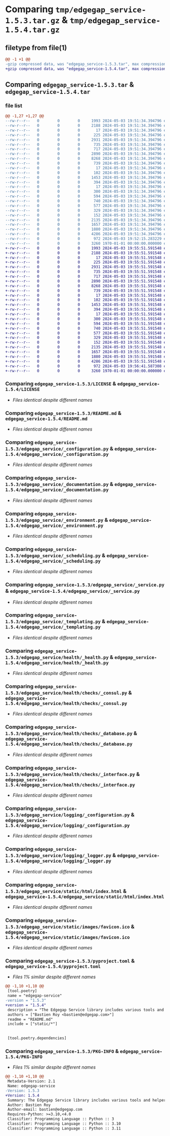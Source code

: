 # Comparing `tmp/edgegap_service-1.5.3.tar.gz` & `tmp/edgegap_service-1.5.4.tar.gz`

## filetype from file(1)

```diff
@@ -1 +1 @@
-gzip compressed data, was "edgegap_service-1.5.3.tar", max compression
+gzip compressed data, was "edgegap_service-1.5.4.tar", max compression
```

## Comparing `edgegap_service-1.5.3.tar` & `edgegap_service-1.5.4.tar`

### file list

```diff
@@ -1,27 +1,27 @@
--rw-r--r--   0        0        0     1993 2024-05-03 19:51:34.394796 edgegap_service-1.5.3/LICENSE
--rw-r--r--   0        0        0     2188 2024-05-03 19:51:34.394796 edgegap_service-1.5.3/README.md
--rw-r--r--   0        0        0       17 2024-05-03 19:51:34.394796 edgegap_service-1.5.3/edgegap_service/BUILD
--rw-r--r--   0        0        0      225 2024-05-03 19:51:34.394796 edgegap_service-1.5.3/edgegap_service/__init__.py
--rw-r--r--   0        0        0     2931 2024-05-03 19:51:34.394796 edgegap_service-1.5.3/edgegap_service/_configuration.py
--rw-r--r--   0        0        0      735 2024-05-03 19:51:34.394796 edgegap_service-1.5.3/edgegap_service/_documentation.py
--rw-r--r--   0        0        0      717 2024-05-03 19:51:34.394796 edgegap_service-1.5.3/edgegap_service/_environment.py
--rw-r--r--   0        0        0     2890 2024-05-03 19:51:34.394796 edgegap_service-1.5.3/edgegap_service/_scheduling.py
--rw-r--r--   0        0        0     8268 2024-05-03 19:51:34.394796 edgegap_service-1.5.3/edgegap_service/_service.py
--rw-r--r--   0        0        0      739 2024-05-03 19:51:34.394796 edgegap_service-1.5.3/edgegap_service/_templating.py
--rw-r--r--   0        0        0       17 2024-05-03 19:51:34.394796 edgegap_service-1.5.3/edgegap_service/health/BUILD
--rw-r--r--   0        0        0      102 2024-05-03 19:51:34.394796 edgegap_service-1.5.3/edgegap_service/health/__init__.py
--rw-r--r--   0        0        0     1453 2024-05-03 19:51:34.394796 edgegap_service-1.5.3/edgegap_service/health/_health.py
--rw-r--r--   0        0        0      394 2024-05-03 19:51:34.394796 edgegap_service-1.5.3/edgegap_service/health/_model.py
--rw-r--r--   0        0        0       17 2024-05-03 19:51:34.394796 edgegap_service-1.5.3/edgegap_service/health/checks/BUILD
--rw-r--r--   0        0        0      300 2024-05-03 19:51:34.394796 edgegap_service-1.5.3/edgegap_service/health/checks/__init__.py
--rw-r--r--   0        0        0      594 2024-05-03 19:51:34.394796 edgegap_service-1.5.3/edgegap_service/health/checks/_consul.py
--rw-r--r--   0        0        0      740 2024-05-03 19:51:34.394796 edgegap_service-1.5.3/edgegap_service/health/checks/_database.py
--rw-r--r--   0        0        0      577 2024-05-03 19:51:34.394796 edgegap_service-1.5.3/edgegap_service/health/checks/_interface.py
--rw-r--r--   0        0        0      329 2024-05-03 19:51:34.394796 edgegap_service-1.5.3/edgegap_service/health/checks/_model.py
--rw-r--r--   0        0        0      152 2024-05-03 19:51:34.394796 edgegap_service-1.5.3/edgegap_service/logging/__init__.py
--rw-r--r--   0        0        0     2135 2024-05-03 19:51:34.394796 edgegap_service-1.5.3/edgegap_service/logging/_configuration.py
--rw-r--r--   0        0        0     1657 2024-05-03 19:51:34.394796 edgegap_service-1.5.3/edgegap_service/logging/_logger.py
--rw-r--r--   0        0        0     1880 2024-05-03 19:51:34.394796 edgegap_service-1.5.3/edgegap_service/static/html/index.html
--rw-r--r--   0        0        0     4286 2024-05-03 19:51:34.394796 edgegap_service-1.5.3/edgegap_service/static/images/favicon.ico
--rw-r--r--   0        0        0      972 2024-05-03 19:52:15.283229 edgegap_service-1.5.3/pyproject.toml
--rw-r--r--   0        0        0     3260 1970-01-01 00:00:00.000000 edgegap_service-1.5.3/PKG-INFO
+-rw-r--r--   0        0        0     1993 2024-05-03 19:55:51.591548 edgegap_service-1.5.4/LICENSE
+-rw-r--r--   0        0        0     2188 2024-05-03 19:55:51.591548 edgegap_service-1.5.4/README.md
+-rw-r--r--   0        0        0       17 2024-05-03 19:55:51.591548 edgegap_service-1.5.4/edgegap_service/BUILD
+-rw-r--r--   0        0        0      225 2024-05-03 19:55:51.591548 edgegap_service-1.5.4/edgegap_service/__init__.py
+-rw-r--r--   0        0        0     2931 2024-05-03 19:55:51.591548 edgegap_service-1.5.4/edgegap_service/_configuration.py
+-rw-r--r--   0        0        0      735 2024-05-03 19:55:51.591548 edgegap_service-1.5.4/edgegap_service/_documentation.py
+-rw-r--r--   0        0        0      717 2024-05-03 19:55:51.591548 edgegap_service-1.5.4/edgegap_service/_environment.py
+-rw-r--r--   0        0        0     2890 2024-05-03 19:55:51.591548 edgegap_service-1.5.4/edgegap_service/_scheduling.py
+-rw-r--r--   0        0        0     8268 2024-05-03 19:55:51.591548 edgegap_service-1.5.4/edgegap_service/_service.py
+-rw-r--r--   0        0        0      739 2024-05-03 19:55:51.591548 edgegap_service-1.5.4/edgegap_service/_templating.py
+-rw-r--r--   0        0        0       17 2024-05-03 19:55:51.591548 edgegap_service-1.5.4/edgegap_service/health/BUILD
+-rw-r--r--   0        0        0      102 2024-05-03 19:55:51.591548 edgegap_service-1.5.4/edgegap_service/health/__init__.py
+-rw-r--r--   0        0        0     1453 2024-05-03 19:55:51.591548 edgegap_service-1.5.4/edgegap_service/health/_health.py
+-rw-r--r--   0        0        0      394 2024-05-03 19:55:51.591548 edgegap_service-1.5.4/edgegap_service/health/_model.py
+-rw-r--r--   0        0        0       17 2024-05-03 19:55:51.591548 edgegap_service-1.5.4/edgegap_service/health/checks/BUILD
+-rw-r--r--   0        0        0      300 2024-05-03 19:55:51.591548 edgegap_service-1.5.4/edgegap_service/health/checks/__init__.py
+-rw-r--r--   0        0        0      594 2024-05-03 19:55:51.591548 edgegap_service-1.5.4/edgegap_service/health/checks/_consul.py
+-rw-r--r--   0        0        0      740 2024-05-03 19:55:51.591548 edgegap_service-1.5.4/edgegap_service/health/checks/_database.py
+-rw-r--r--   0        0        0      577 2024-05-03 19:55:51.591548 edgegap_service-1.5.4/edgegap_service/health/checks/_interface.py
+-rw-r--r--   0        0        0      329 2024-05-03 19:55:51.591548 edgegap_service-1.5.4/edgegap_service/health/checks/_model.py
+-rw-r--r--   0        0        0      152 2024-05-03 19:55:51.591548 edgegap_service-1.5.4/edgegap_service/logging/__init__.py
+-rw-r--r--   0        0        0     2135 2024-05-03 19:55:51.591548 edgegap_service-1.5.4/edgegap_service/logging/_configuration.py
+-rw-r--r--   0        0        0     1657 2024-05-03 19:55:51.591548 edgegap_service-1.5.4/edgegap_service/logging/_logger.py
+-rw-r--r--   0        0        0     1880 2024-05-03 19:55:51.591548 edgegap_service-1.5.4/edgegap_service/static/html/index.html
+-rw-r--r--   0        0        0     4286 2024-05-03 19:55:51.591548 edgegap_service-1.5.4/edgegap_service/static/images/favicon.ico
+-rw-r--r--   0        0        0      972 2024-05-03 19:56:41.587308 edgegap_service-1.5.4/pyproject.toml
+-rw-r--r--   0        0        0     3260 1970-01-01 00:00:00.000000 edgegap_service-1.5.4/PKG-INFO
```

### Comparing `edgegap_service-1.5.3/LICENSE` & `edgegap_service-1.5.4/LICENSE`

 * *Files identical despite different names*

### Comparing `edgegap_service-1.5.3/README.md` & `edgegap_service-1.5.4/README.md`

 * *Files identical despite different names*

### Comparing `edgegap_service-1.5.3/edgegap_service/_configuration.py` & `edgegap_service-1.5.4/edgegap_service/_configuration.py`

 * *Files identical despite different names*

### Comparing `edgegap_service-1.5.3/edgegap_service/_documentation.py` & `edgegap_service-1.5.4/edgegap_service/_documentation.py`

 * *Files identical despite different names*

### Comparing `edgegap_service-1.5.3/edgegap_service/_environment.py` & `edgegap_service-1.5.4/edgegap_service/_environment.py`

 * *Files identical despite different names*

### Comparing `edgegap_service-1.5.3/edgegap_service/_scheduling.py` & `edgegap_service-1.5.4/edgegap_service/_scheduling.py`

 * *Files identical despite different names*

### Comparing `edgegap_service-1.5.3/edgegap_service/_service.py` & `edgegap_service-1.5.4/edgegap_service/_service.py`

 * *Files identical despite different names*

### Comparing `edgegap_service-1.5.3/edgegap_service/_templating.py` & `edgegap_service-1.5.4/edgegap_service/_templating.py`

 * *Files identical despite different names*

### Comparing `edgegap_service-1.5.3/edgegap_service/health/_health.py` & `edgegap_service-1.5.4/edgegap_service/health/_health.py`

 * *Files identical despite different names*

### Comparing `edgegap_service-1.5.3/edgegap_service/health/checks/_consul.py` & `edgegap_service-1.5.4/edgegap_service/health/checks/_consul.py`

 * *Files identical despite different names*

### Comparing `edgegap_service-1.5.3/edgegap_service/health/checks/_database.py` & `edgegap_service-1.5.4/edgegap_service/health/checks/_database.py`

 * *Files identical despite different names*

### Comparing `edgegap_service-1.5.3/edgegap_service/health/checks/_interface.py` & `edgegap_service-1.5.4/edgegap_service/health/checks/_interface.py`

 * *Files identical despite different names*

### Comparing `edgegap_service-1.5.3/edgegap_service/logging/_configuration.py` & `edgegap_service-1.5.4/edgegap_service/logging/_configuration.py`

 * *Files identical despite different names*

### Comparing `edgegap_service-1.5.3/edgegap_service/logging/_logger.py` & `edgegap_service-1.5.4/edgegap_service/logging/_logger.py`

 * *Files identical despite different names*

### Comparing `edgegap_service-1.5.3/edgegap_service/static/html/index.html` & `edgegap_service-1.5.4/edgegap_service/static/html/index.html`

 * *Files identical despite different names*

### Comparing `edgegap_service-1.5.3/edgegap_service/static/images/favicon.ico` & `edgegap_service-1.5.4/edgegap_service/static/images/favicon.ico`

 * *Files identical despite different names*

### Comparing `edgegap_service-1.5.3/pyproject.toml` & `edgegap_service-1.5.4/pyproject.toml`

 * *Files 1% similar despite different names*

```diff
@@ -1,10 +1,10 @@
 [tool.poetry]
 name = "edgegap-service"
-version = "1.5.3"
+version = "1.5.4"
 description = "The Edgegap Service library includes various tools and helpers for creating FastAPI Service with easy integration. It is designed for use within the Edgegap organization."
 authors = ["Bastien Roy <bastien@edgegap.com>"]
 readme = "README.md"
 include = ["static/*"]
 
 
 [tool.poetry.dependencies]
```

### Comparing `edgegap_service-1.5.3/PKG-INFO` & `edgegap_service-1.5.4/PKG-INFO`

 * *Files 1% similar despite different names*

```diff
@@ -1,10 +1,10 @@
 Metadata-Version: 2.1
 Name: edgegap-service
-Version: 1.5.3
+Version: 1.5.4
 Summary: The Edgegap Service library includes various tools and helpers for creating FastAPI Service with easy integration. It is designed for use within the Edgegap organization.
 Author: Bastien Roy
 Author-email: bastien@edgegap.com
 Requires-Python: >=3.10,<4.0
 Classifier: Programming Language :: Python :: 3
 Classifier: Programming Language :: Python :: 3.10
 Classifier: Programming Language :: Python :: 3.11
```


